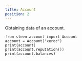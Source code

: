 ```yaml
---
title: Account
position: 2
---
```


Obtaining data of an account.

``` sourceCode
from steem.account import Account
account = Account("xeroc")
print(account)
print(account.reputation())
print(account.balances)
```
